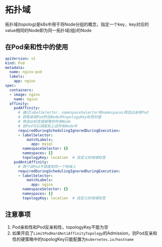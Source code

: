 # 拓扑域
拓扑域(topolog)是k8s中用于将Node分组的概念，指定一个key，key对应的value相同的Node即为同一拓扑域(组)的Node

## 在Pod亲和性中的使用
```yaml
apiVersion: v1
kind: Pod
metadata:
  name: nginx-pod
  labels:
    app: nginx
spec:
  containers:
  - image: nginx
    name: nginx
  affinity:
    podAffinity:
      # 通过labelSelector、namespaceSelector和namespaces筛选出亲和Pod
      # 获取亲和Pod所在Node的topologyKey标签的值
      # 筛选出标签值相等的所有Node
      # 该Pod可以调度到上述所有Node中
      requiredDuringSchedulingIgnoredDuringExecution:
      - labelSelector:
          matchLabels:
            app: mysql
        namespaceSelector: {}
        namespaces: []
        topologyKey: location  # 自定义的地域标签
    podAntiAffinity:
      # 两个该Pod不调度到同一个地域上
      requiredDuringSchedulingIgnoredDuringExecution:
      - labelSelector:
          matchLabels:
            app: nginx
        namespaceSelector: {}
        namespaces: []
        topologyKey: location  # 自定义的地域标签
```

## 注意事项
1. Pod亲和性和Pod反亲和性，topologyKey不能为空
2. 如果开启了`LimitPodHardAntiAffinityTopology`的Admission，则Pod反亲和性的硬策略中的topologKey只能配置为`kubernetes.io/hostname`